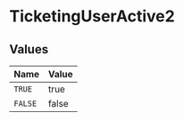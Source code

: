 # TicketingUserActive2


## Values

| Name    | Value   |
| ------- | ------- |
| `TRUE`  | true    |
| `FALSE` | false   |